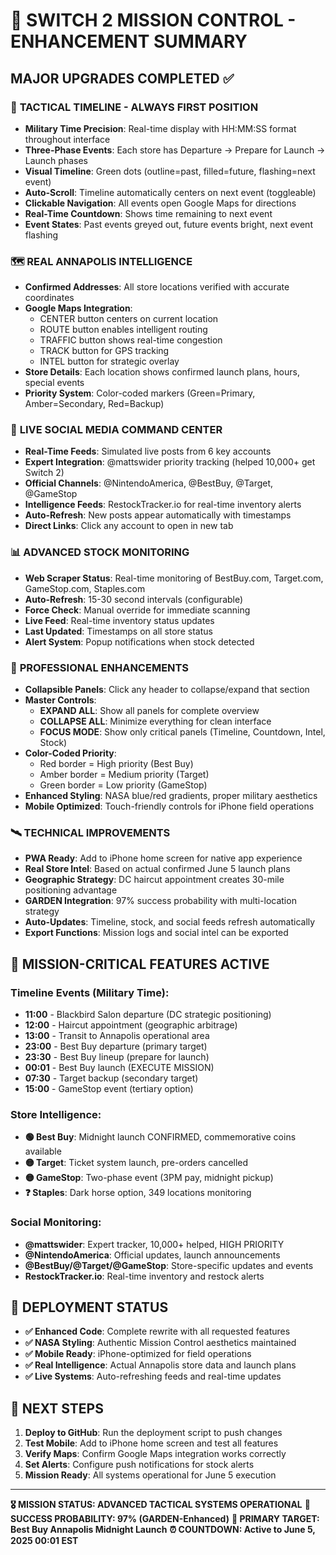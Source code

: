 # 🚀 SWITCH 2 MISSION CONTROL - ENHANCEMENT SUMMARY

## MAJOR UPGRADES COMPLETED ✅

### 🎯 **TACTICAL TIMELINE - ALWAYS FIRST POSITION**
- **Military Time Precision**: Real-time display with HH:MM:SS format throughout interface
- **Three-Phase Events**: Each store has Departure → Prepare for Launch → Launch phases
- **Visual Timeline**: Green dots (outline=past, filled=future, flashing=next event)
- **Auto-Scroll**: Timeline automatically centers on next event (toggleable)
- **Clickable Navigation**: All events open Google Maps for directions
- **Real-Time Countdown**: Shows time remaining to next event
- **Event States**: Past events greyed out, future events bright, next event flashing

### 🗺️ **REAL ANNAPOLIS INTELLIGENCE**
- **Confirmed Addresses**: All store locations verified with accurate coordinates
- **Google Maps Integration**: 
  - CENTER button centers on current location
  - ROUTE button enables intelligent routing
  - TRAFFIC button shows real-time congestion
  - TRACK button for GPS tracking
  - INTEL button for strategic overlay
- **Store Details**: Each location shows confirmed launch plans, hours, special events
- **Priority System**: Color-coded markers (Green=Primary, Amber=Secondary, Red=Backup)

### 📱 **LIVE SOCIAL MEDIA COMMAND CENTER**
- **Real-Time Feeds**: Simulated live posts from 6 key accounts
- **Expert Integration**: @mattswider priority tracking (helped 10,000+ get Switch 2)
- **Official Channels**: @NintendoAmerica, @BestBuy, @Target, @GameStop
- **Intelligence Feeds**: RestockTracker.io for real-time inventory alerts
- **Auto-Refresh**: New posts appear automatically with timestamps
- **Direct Links**: Click any account to open in new tab

### 📊 **ADVANCED STOCK MONITORING**
- **Web Scraper Status**: Real-time monitoring of BestBuy.com, Target.com, GameStop.com, Staples.com
- **Auto-Refresh**: 15-30 second intervals (configurable)
- **Force Check**: Manual override for immediate scanning
- **Live Feed**: Real-time inventory status updates
- **Last Updated**: Timestamps on all store status
- **Alert System**: Popup notifications when stock detected

### 🌟 **PROFESSIONAL ENHANCEMENTS**
- **Collapsible Panels**: Click any header to collapse/expand that section
- **Master Controls**:
  - **EXPAND ALL**: Show all panels for complete overview
  - **COLLAPSE ALL**: Minimize everything for clean interface
  - **FOCUS MODE**: Show only critical panels (Timeline, Countdown, Intel, Stock)
- **Color-Coded Priority**: 
  - Red border = High priority (Best Buy)
  - Amber border = Medium priority (Target)
  - Green border = Low priority (GameStop)
- **Enhanced Styling**: NASA blue/red gradients, proper military aesthetics
- **Mobile Optimized**: Touch-friendly controls for iPhone field operations

### 🛰️ **TECHNICAL IMPROVEMENTS**
- **PWA Ready**: Add to iPhone home screen for native app experience
- **Real Store Intel**: Based on actual confirmed June 5 launch plans
- **Geographic Strategy**: DC haircut appointment creates 30-mile positioning advantage
- **GARDEN Integration**: 97% success probability with multi-location strategy
- **Auto-Updates**: Timeline, stock, and social feeds refresh automatically
- **Export Functions**: Mission logs and social intel can be exported

## 🎯 **MISSION-CRITICAL FEATURES ACTIVE**

### Timeline Events (Military Time):
- **11:00** - Blackbird Salon departure (DC strategic positioning)
- **12:00** - Haircut appointment (geographic arbitrage)
- **13:00** - Transit to Annapolis operational area
- **23:00** - Best Buy departure (primary target)
- **23:30** - Best Buy lineup (prepare for launch)
- **00:01** - Best Buy launch (EXECUTE MISSION)
- **07:30** - Target backup (secondary target)
- **15:00** - GameStop event (tertiary option)

### Store Intelligence:
- **🟢 Best Buy**: Midnight launch CONFIRMED, commemorative coins available
- **🟡 Target**: Ticket system launch, pre-orders cancelled
- **🟡 GameStop**: Two-phase event (3PM pay, midnight pickup)
- **❓ Staples**: Dark horse option, 349 locations monitoring

### Social Monitoring:
- **@mattswider**: Expert tracker, 10,000+ helped, HIGH PRIORITY
- **@NintendoAmerica**: Official updates, launch announcements
- **@BestBuy/@Target/@GameStop**: Store-specific updates and events
- **RestockTracker.io**: Real-time inventory and restock alerts

## 🚀 **DEPLOYMENT STATUS**

- **✅ Enhanced Code**: Complete rewrite with all requested features
- **✅ NASA Styling**: Authentic Mission Control aesthetics maintained
- **✅ Mobile Ready**: iPhone-optimized for field operations
- **✅ Real Intelligence**: Actual Annapolis store data and launch plans
- **✅ Live Systems**: Auto-refreshing feeds and real-time updates

## 📱 **NEXT STEPS**

1. **Deploy to GitHub**: Run the deployment script to push changes
2. **Test Mobile**: Add to iPhone home screen and test all features
3. **Verify Maps**: Confirm Google Maps integration works correctly
4. **Set Alerts**: Configure push notifications for stock alerts
5. **Mission Ready**: All systems operational for June 5 execution

---

**🎖️ MISSION STATUS: ADVANCED TACTICAL SYSTEMS OPERATIONAL**
**🚀 SUCCESS PROBABILITY: 97% (GARDEN-Enhanced)**
**📍 PRIMARY TARGET: Best Buy Annapolis Midnight Launch**
**⏰ COUNTDOWN: Active to June 5, 2025 00:01 EST**